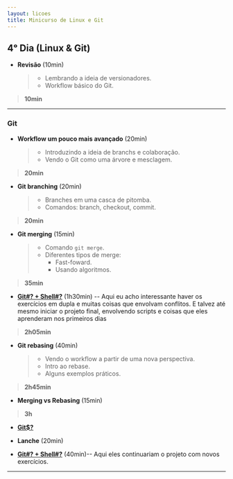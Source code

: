 ```yaml
---
layout: licoes
title: Minicurso de Linux e Git
---
```


[comment]: <> (Essas páginas que estão vazias são porque elas utilizam layouts que já importam o menu de navegação e o menu dos dias. Você pode ver isso na pasta _includes)
[comment]: <> (Sendo assim, basta escrever em markdown mesmo que vai ser tudo estilizado pelos layouts)

## 4ᵒ Dia (Linux & Git)

- **Revisão** (10min)
    > - Lembrando a ideia de versionadores.
    > - Workflow básico do Git.

> **10min**

---
### Git

- **Workflow um pouco mais avançado** (20min)
    > - Introduzindo a ideia de branchs e colaboração.
    > - Vendo o Git como uma árvore e mesclagem.

> **20min**

- **Git branching** (20min)
    > - Branches em uma casca de pitomba.
    > - Comandos: branch, checkout, commit.

> **20min**

- **Git merging** (15min)
    > - Comando `git merge`.
    > - Diferentes tipos de merge:
    >   - Fast-foward.
    >   - Usando algoritmos.

> **35min**

- [**Git#? + Shell#?**](https://hackmd.io/K-KTS27ITaOj5rhVWp66zg?view#Exerc%C3%ADcios-obrigat%C3%B3rios-) (1h30min) -- Aqui eu acho interessante haver os exercícios em dupla e muitas coisas que envolvam conflitos. E talvez até mesmo iniciar o projeto final, envolvendo scripts e coisas que eles aprenderam nos primeiros dias

> **2h05min**

- **Git rebasing** (40min)
    > - Vendo o workflow a partir de uma nova perspectiva.
    > - Intro ao rebase.
    > - Alguns exemplos práticos.

> **2h45min**

- **Merging vs Rebasing** (15min)

> **3h**

- [**Git$?**](https://hackmd.io/K-KTS27ITaOj5rhVWp66zg?view#Exerc%C3%ADcios-obrigat%C3%B3rios-)

- **Lanche** (20min) 

- [**Git#? + Shell#?**]() (40min)-- Aqui eles continuariam o projeto com novos exercícios.

---